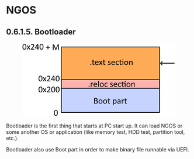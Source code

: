 NGOS
====

0.6.1.5. Bootloader
-------------------

<p align="center">
    <img src="https://github.com/Gris87/ngos/blob/master/src/os/bootloader/Image%20structure.png?raw=true" alt="Image structure"/>
</p>

Bootloader is the first thing that starts at PC start up. It can load NGOS or some another OS or application (like memory test, HDD test, partition tool, etc.).

Bootloader also use Boot part in order to make binary file runnable via UEFI.
